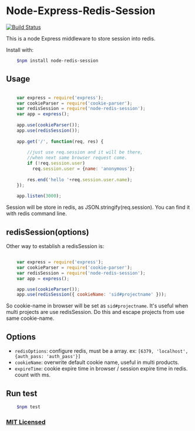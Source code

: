 Node-Express-Redis-Session
====
[![Build Status](https://travis-ci.org/albin3/Node_Express_Redis_Session.svg?branch=master)](https://travis-ci.org/albin3/Node_Express_Redis_Session)

This is a node Express middleware to store session into redis.

Install with:

```sh
	$npm install node-redis-session
```

## Usage

```js

	var express = require('express');
	var cookieParser = require('cookie-parser');
	var redisSession = require('node-redis-session');
	var app = express();
	
	app.use(cookieParser());
	app.use(redisSession());
	
	app.get('/', function(req, res) {
		
		//just use req.session and it will be there,
		//when next same browser request come.
		if (!req.session.user)
		  req.session.user = {name: 'anonymous'};
		  
		res.end('hello '+req.session.user.name);
	});
	
	app.listen(3000);
```
Session will be store in redis, as JSON.stringify(req.session). You can find it with redis command line.

## redisSession(options)
Other way to establish a redisSession is: 

```js

	var express = require('express');
	var cookieParser = require('cookie-parser');
	var redisSession = require('node-redis-session');
	var app = express();

	app.use(cookieParser());
	app.use(redisSession({ cookieName: 'sid#projectname' }));
```
So cookie-name in browser will be set as `sid#projectname`. It's useful when multi projects are use redisSession. Do this and escape projects from use same cookie-name.

## Options

+ `redisOptions`: configure redis, must be a array. ex: `[6379, 'localhost', {auth_pass: 'auth_pass'}]`
+ `cookieName`: overwrite default cookie name, useful in multi products.
+ `expireTime`: cookie expire time in browser / session expire time in redis. count with ms.

## Run test

```sh
	$npm test
```

### [MIT Licensed](LICENSE)
